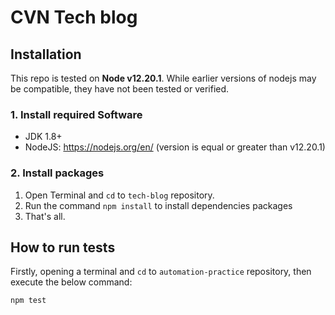 # CVN Tech blog

## Installation
This repo is tested on **Node v12.20.1**.  While earlier versions of nodejs may be compatible, they have not been tested or verified.

### 1. Install required Software

- JDK 1.8+
- NodeJS: https://nodejs.org/en/ (version is equal or greater than v12.20.1)

### 2. Install packages

1. Open Terminal and `cd` to `tech-blog` repository.
2. Run the command `npm install` to install dependencies packages<br/>
3. That's all.

## How to run tests

Firstly, opening a terminal and `cd` to `automation-practice` repository, then execute the below command:

``` 
npm test
```